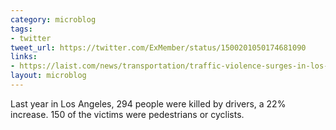 ```yaml
---
category: microblog
tags:
- twitter
tweet_url: https://twitter.com/ExMember/status/1500201050174681090
links:
- https://laist.com/news/transportation/traffic-violence-surges-in-los-angeles-2021
layout: microblog
---
```

Last year in Los Angeles, 294 people were killed by drivers, a 22% increase. 150 of the victims were pedestrians or cyclists.

